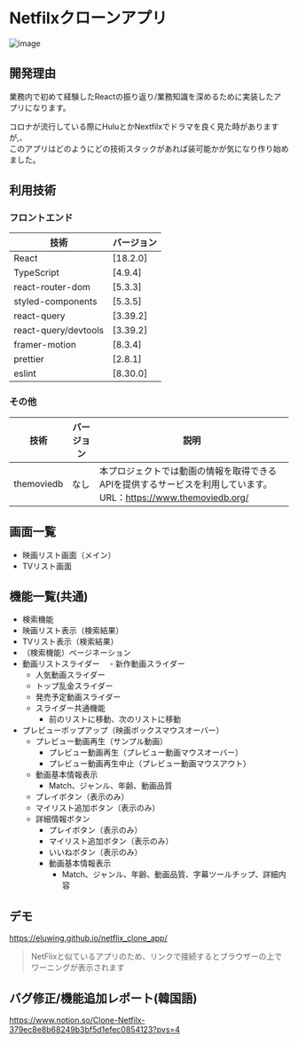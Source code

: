 # Netfilxクローンアプリ
![image](https://github.com/Eluwing/netflix_clone_app/assets/19554478/21a4d04b-6801-4695-a63a-8e74a1781ffb)

## 開発理由
業務内で初めて経験したReactの振り返り/業務知識を深めるために実装したアプリになります。

コロナが流行している際にHuluとかNextfilxでドラマを良く見た時がありますが,、  
このアプリはどのようにどの技術スタックがあれば装可能かが気になり作り始めました。

## 利用技術

### フロントエンド

| 技術         | バージョン  |
|--------------|-------------|
| React        | [18.2.0] |
| TypeScript | [4.9.4] |
| react-router-dom | [5.3.3] |
| styled-components        | [5.3.5] |
| react-query      | [3.39.2] |
| react-query/devtools      | [3.39.2] |
| framer-motion      | [8.3.4] |
| prettier | [2.8.1] |
| eslint | [8.30.0] |

### その他

| 技術         | バージョン  | 説明  |
|--------------|-------------|-------------|
| themoviedb      | なし | 本プロジェクトでは動画の情報を取得できるAPIを提供するサービスを利用しています。<br>URL：https://www.themoviedb.org/ |

## 画面一覧
- 映画リスト画面（メイン）
- TVリスト画面

## 機能一覧(共通)
- 検索機能
 - 映画リスト表示（検索結果）
 - TVリスト表示（検索結果）
 - （検索機能）ページネーション
- 動画リストスライダー
　- 新作動画スライダー
  - 人気動画スライダー
  - トップ乱金スライダー
  - 発売予定動画スライダー
  - スライダー共通機能
    - 前のリストに移動、次のリストに移動 
- プレビューポップアップ（映画ボックスマウスオーバー）
  - プレビュー動画再生（サンプル動画）
    - プレビュー動画再生（プレビュー動画マウスオーバー）
    - プレビュー動画再生中止（プレビュー動画マウスアウト）
  - 動画基本情報表示
    - Match、ジャンル、年齢、動画品質
  - プレイボタン（表示のみ）
  - マイリスト追加ボタン（表示のみ）
  - 詳細情報ボタン
    - プレイボタン（表示のみ）
    - マイリスト追加ボタン（表示のみ）
    - いいねボタン（表示のみ）
    - 動画基本情報表示
      - Match、ジャンル、年齢、動画品質、字幕ツールチップ、詳細内容
    
## デモ  
https://eluwing.github.io/netflix_clone_app/
>NetFlixと似ているアプリのため、リンクで接続するとブラウザーの上でワーニングが表示されます

## バグ修正/機能追加レポート(韓国語)
https://www.notion.so/Clone-Netfilx-379ec8e8b68249b3bf5d1efec0854123?pvs=4
